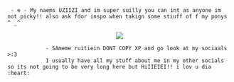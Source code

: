      - 𖦹 - My naems UZIIZI and im super suilly you can int as anyone im not picky!! also ask fdor inspo when takign some stiuff of f my ponys ^ _^
<p align="center">
<img src="https://i.pinimg.com/736x/0a/83/92/0a83923ce588fff15efb579e2ae49e75.jpg"/>
</p>

                - SAmeme ruitiein DONT COPY XP and go look at my sociaals >:3
                I usually have all my stuff about me in my other socials so its not going to be very long here but HiIIEIEI!! i lov u dia :heart:
